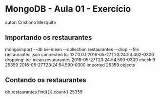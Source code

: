 # MongoDB - Aula 01 - Exercício
autor: Cristiano Mesquita

## Importando os restaurantes

mongoimport --db be-mean --collection restaurantes --drop --file restaurantes.json
connected to: 127.0.0.1
2016-05-27T23:24:53.402-0300 dropping: be-mean.restaurantes
2016-05-27T23:24:54.590-0300 check 9 25359
2016-05-27T23:24:54.590-0300 imported 25359 objects

## Contando os restaurantes

db.restaurantes.find({}).count()
25359

